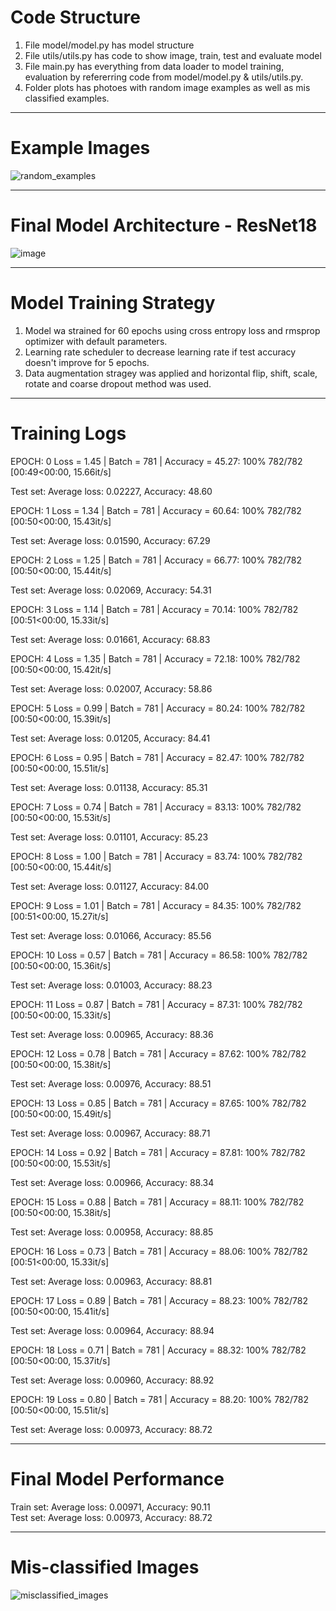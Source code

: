 # Code Structure
1. File model/model.py has model structure
2. File utils/utils.py has code to show image, train, test and evaluate model
3. File main.py has everything from data loader to model training, evaluation by refererring code from model/model.py & utils/utils.py.
4. Folder plots has photoes with random image examples as well as mis classified examples.


--------------------------------------------------------------------------------------------------------------------------------

# Example Images

![random_examples](https://user-images.githubusercontent.com/21367838/217028212-5021b5a9-b668-4e84-854d-61adb732a488.png)


--------------------------------------------------------------------------------------------------------------------------------

# Final Model Architecture - ResNet18

![image](https://user-images.githubusercontent.com/21367838/218301719-f8d8d50e-cde3-471b-adfd-8e139236608b.png)



--------------------------------------------------------------------------------------------------------------------------------

# Model Training Strategy
1. Model wa strained for 60 epochs using cross entropy loss and rmsprop optimizer with default parameters.
2. Learning rate scheduler to decrease learning rate if test accuracy doesn't improve for 5 epochs.
3. Data augmentation stragey was applied and horizontal flip, shift, scale, rotate and coarse dropout method was used.


--------------------------------------------------------------------------------------------------------------------------------

# Training Logs

EPOCH: 0
Loss = 1.45 | Batch = 781 | Accuracy = 45.27: 100% 782/782 [00:49<00:00, 15.66it/s]

Test set: Average loss: 0.02227, Accuracy: 48.60

EPOCH: 1
Loss = 1.34 | Batch = 781 | Accuracy = 60.64: 100% 782/782 [00:50<00:00, 15.43it/s]

Test set: Average loss: 0.01590, Accuracy: 67.29

EPOCH: 2
Loss = 1.25 | Batch = 781 | Accuracy = 66.77: 100% 782/782 [00:50<00:00, 15.44it/s]

Test set: Average loss: 0.02069, Accuracy: 54.31

EPOCH: 3
Loss = 1.14 | Batch = 781 | Accuracy = 70.14: 100% 782/782 [00:51<00:00, 15.33it/s]

Test set: Average loss: 0.01661, Accuracy: 68.83

EPOCH: 4
Loss = 1.35 | Batch = 781 | Accuracy = 72.18: 100% 782/782 [00:50<00:00, 15.42it/s]

Test set: Average loss: 0.02007, Accuracy: 58.86

EPOCH: 5
Loss = 0.99 | Batch = 781 | Accuracy = 80.24: 100% 782/782 [00:50<00:00, 15.39it/s]

Test set: Average loss: 0.01205, Accuracy: 84.41

EPOCH: 6
Loss = 0.95 | Batch = 781 | Accuracy = 82.47: 100% 782/782 [00:50<00:00, 15.51it/s]

Test set: Average loss: 0.01138, Accuracy: 85.31

EPOCH: 7
Loss = 0.74 | Batch = 781 | Accuracy = 83.13: 100% 782/782 [00:50<00:00, 15.53it/s]

Test set: Average loss: 0.01101, Accuracy: 85.23

EPOCH: 8
Loss = 1.00 | Batch = 781 | Accuracy = 83.74: 100% 782/782 [00:50<00:00, 15.44it/s]

Test set: Average loss: 0.01127, Accuracy: 84.00

EPOCH: 9
Loss = 1.01 | Batch = 781 | Accuracy = 84.35: 100% 782/782 [00:51<00:00, 15.27it/s]

Test set: Average loss: 0.01066, Accuracy: 85.56

EPOCH: 10
Loss = 0.57 | Batch = 781 | Accuracy = 86.58: 100% 782/782 [00:50<00:00, 15.36it/s]

Test set: Average loss: 0.01003, Accuracy: 88.23

EPOCH: 11
Loss = 0.87 | Batch = 781 | Accuracy = 87.31: 100% 782/782 [00:50<00:00, 15.33it/s]

Test set: Average loss: 0.00965, Accuracy: 88.36

EPOCH: 12
Loss = 0.78 | Batch = 781 | Accuracy = 87.62: 100% 782/782 [00:50<00:00, 15.38it/s]

Test set: Average loss: 0.00976, Accuracy: 88.51

EPOCH: 13
Loss = 0.85 | Batch = 781 | Accuracy = 87.65: 100% 782/782 [00:50<00:00, 15.49it/s]

Test set: Average loss: 0.00967, Accuracy: 88.71

EPOCH: 14
Loss = 0.92 | Batch = 781 | Accuracy = 87.81: 100% 782/782 [00:50<00:00, 15.53it/s]

Test set: Average loss: 0.00966, Accuracy: 88.34

EPOCH: 15
Loss = 0.88 | Batch = 781 | Accuracy = 88.11: 100% 782/782 [00:50<00:00, 15.38it/s]

Test set: Average loss: 0.00958, Accuracy: 88.85

EPOCH: 16
Loss = 0.73 | Batch = 781 | Accuracy = 88.06: 100% 782/782 [00:51<00:00, 15.33it/s]

Test set: Average loss: 0.00963, Accuracy: 88.81

EPOCH: 17
Loss = 0.89 | Batch = 781 | Accuracy = 88.23: 100% 782/782 [00:50<00:00, 15.41it/s]

Test set: Average loss: 0.00964, Accuracy: 88.94

EPOCH: 18
Loss = 0.71 | Batch = 781 | Accuracy = 88.32: 100% 782/782 [00:50<00:00, 15.37it/s]

Test set: Average loss: 0.00960, Accuracy: 88.92

EPOCH: 19
Loss = 0.80 | Batch = 781 | Accuracy = 88.20: 100% 782/782 [00:50<00:00, 15.51it/s]

Test set: Average loss: 0.00973, Accuracy: 88.72


--------------------------------------------------------------------------------------------------------------------------------

# Final Model Performance

Train set: Average loss: 0.00971, Accuracy: 90.11 \
Test set: Average loss: 0.00973, Accuracy: 88.72


--------------------------------------------------------------------------------------------------------------------------------

# Mis-classified Images

![misclassified_images](https://user-images.githubusercontent.com/21367838/217027997-fad38568-bd6d-4f05-94f1-e426b1752581.png)
